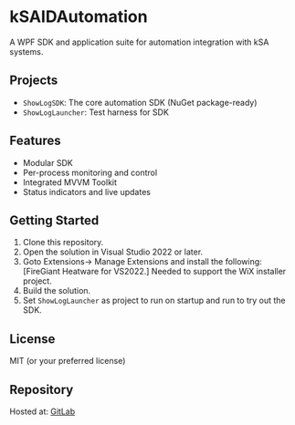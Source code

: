 # kSAIDAutomation

A WPF SDK and application suite for automation integration with kSA systems.

## Projects

- `ShowLogSDK`: The core automation SDK (NuGet package-ready)
- `ShowLogLauncher`: Test harness for SDK

## Features

- Modular SDK
- Per-process monitoring and control
- Integrated MVVM Toolkit
- Status indicators and live updates

## Getting Started

1. Clone this repository.
2. Open the solution in Visual Studio 2022 or later.
3. Goto Extensions-> Manage Extensions and install the following: 
   [FireGiant Heatware for VS2022.] Needed to support the WiX installer project.
4. Build the solution.
5. Set `ShowLogLauncher` as project to run on startup and run to try out the SDK.

## License

MIT (or your preferred license)

## Repository

Hosted at: [GitLab](https://github.com/k-SpaceAssociates/ShowLog.git)